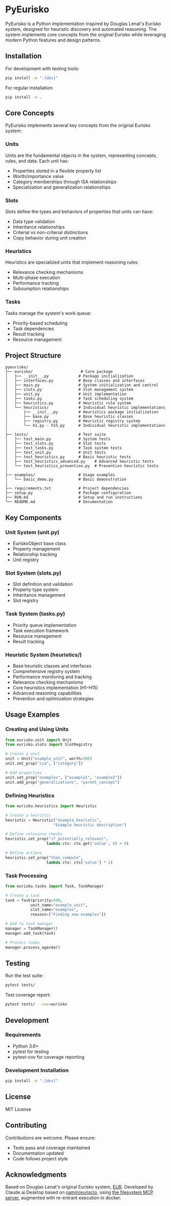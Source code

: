 # PyEurisko

PyEurisko is a Python implementation inspired by Douglas Lenat's Eurisko system, designed for heuristic discovery and automated reasoning. The system implements core concepts from the original Eurisko while leveraging modern Python features and design patterns.

## Installation

For development with testing tools:

```bash
pip install -e ".[dev]"
```

For regular installation:

```bash
pip install -e .
```

## Core Concepts

PyEurisko implements several key concepts from the original Eurisko system:

### Units
Units are the fundamental objects in the system, representing concepts, rules, and data. Each unit has:
- Properties stored in a flexible property list
- Worth/importance value
- Category memberships through ISA relationships
- Specialization and generalization relationships

### Slots
Slots define the types and behaviors of properties that units can have:
- Data type validation
- Inheritance relationships
- Criterial vs non-criterial distinctions
- Copy behavior during unit creation

### Heuristics
Heuristics are specialized units that implement reasoning rules:
- Relevance checking mechanisms
- Multi-phase execution
- Performance tracking
- Subsumption relationships

### Tasks
Tasks manage the system's work queue:
- Priority-based scheduling
- Task dependencies
- Result tracking
- Resource management

## Project Structure

```
pyeurisko/
├── eurisko/                     # Core package
│   ├── __init__.py             # Package initialization
│   ├── interfaces.py           # Base classes and interfaces
│   ├── main.py                 # System initialization and control
│   ├── slots.py                # Slot management system
│   ├── unit.py                 # Unit implementation
│   ├── tasks.py                # Task scheduling system
│   ├── heuristics.py           # Heuristic rule system
│   └── heuristics/             # Individual heuristic implementations
│       ├── __init__.py         # Heuristics package initialization
│       ├── base.py             # Base heuristic classes
│       ├── registry.py         # Heuristic registry system
│       └── h1.py - h15.py      # Individual heuristic implementations
│
├── tests/                      # Test suite
│   ├── test_main.py            # System tests
│   ├── test_slots.py           # Slot tests
│   ├── test_tasks.py           # Task system tests
│   ├── test_unit.py            # Unit tests
│   ├── test_heuristics.py      # Basic heuristic tests
│   ├── test_heuristics_advanced.py    # Advanced heuristic tests
│   └── test_heuristics_prevention.py  # Prevention heuristic tests
│
├── examples/                   # Usage examples
│   └── basic_demo.py           # Basic demonstration
│
├── requirements.txt            # Project dependencies
├── setup.py                    # Package configuration
├── RUN.md                      # Setup and run instructions
└── README.md                   # Documentation
```

## Key Components

### Unit System (unit.py)
- EuriskoObject base class
- Property management
- Relationship tracking
- Unit registry

### Slot System (slots.py)
- Slot definition and validation
- Property type system
- Inheritance management
- Slot registry

### Task System (tasks.py)
- Priority queue implementation
- Task execution framework
- Resource management
- Result tracking

### Heuristic System (heuristics/)
- Base heuristic classes and interfaces
- Comprehensive registry system
- Performance monitoring and tracking
- Relevance checking mechanisms
- Core heuristics implementation (H1-H15)
- Advanced reasoning capabilities
- Prevention and optimization strategies

## Usage Examples

### Creating and Using Units

```python
from eurisko.unit import Unit
from eurisko.slots import SlotRegistry

# Create a unit
unit = Unit("example_unit", worth=500)
unit.set_prop("isa", ["category"])

# Add properties
unit.set_prop("examples", ["example1", "example2"])
unit.add_prop("generalizations", "parent_concept")
```

### Defining Heuristics

```python
from eurisko.heuristics import Heuristic

# Create a heuristic
heuristic = Heuristic("example_heuristic", 
                     "Example heuristic description")

# Define relevance checks
heuristic.set_prop("if_potentially_relevant", 
                  lambda ctx: ctx.get('value', 0) > 0)

# Define actions
heuristic.set_prop("then_compute", 
                  lambda ctx: ctx['value'] * 2)
```

### Task Processing

```python
from eurisko.tasks import Task, TaskManager

# Create a task
task = Task(priority=500,
           unit_name="example_unit",
           slot_name="examples",
           reasons=["Finding new examples"])

# Add to task manager
manager = TaskManager()
manager.add_task(task)

# Process tasks
manager.process_agenda()
```

## Testing

Run the test suite:

```bash
pytest tests/
```

Test coverage report:

```bash
pytest tests/ --cov=eurisko
```

## Development

### Requirements

- Python 3.6+
- pytest for testing
- pytest-cov for coverage reporting

### Development Installation

```bash
pip install -e ".[dev]"
```

## License

MIT License

## Contributing

Contributions are welcome. Please ensure:
- Tests pass and coverage maintained
- Documentation updated
- Code follows project style

## Acknowledgments

Based on Douglas Lenat's original Eurisko system, [EUR](https://github.com/white-flame/eurisko/wiki).
Developed by Claude.ai Desktop based on [namin/eurisclo](https://github.com/namin/eurisclo),
using [the filesystem MCP server](https://github.com/namin/servers/tree/exec-reentrant/src/filesystem),
augmented with re-entrant execution in docker.
